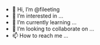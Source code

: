 - 👋 Hi, I’m @fileeting
- 👀 I’m interested in ...
- 🌱 I’m currently learning ...
- 💞️ I’m looking to collaborate on ...
- 📫 How to reach me ...

<!---
fileeting/fileeting is a ✨ special ✨ repository because its `README.md` (this file) appears on your GitHub profile.
You can click the Preview link to take a look at your changes.
--->
